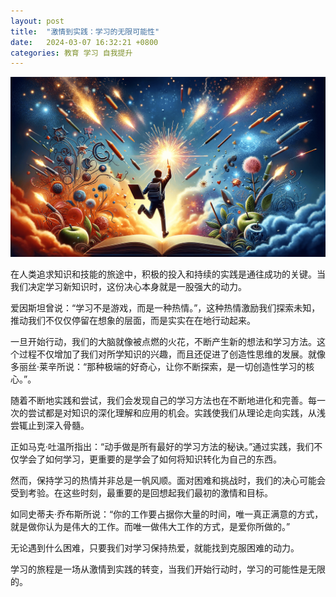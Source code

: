 ```yaml
---
layout: post
title:  "激情到实践：学习的无限可能性"
date:   2024-03-07 16:32:21 +0800
categories: 教育 学习 自我提升
---
```


![激情到实践：学习的无限可能性](https://raw.githubusercontent.com/jamiesun/images/master/default/zIGuZA.png)

在人类追求知识和技能的旅途中，积极的投入和持续的实践是通往成功的关键。当我们决定学习新知识时，这份决心本身就是一股强大的动力。

爱因斯坦曾说：“学习不是游戏，而是一种热情。”，这种热情激励我们探索未知，推动我们不仅仅停留在想象的层面，而是实实在在地行动起来。

一旦开始行动，我们的大脑就像被点燃的火花，不断产生新的想法和学习方法。这个过程不仅增加了我们对所学知识的兴趣，而且还促进了创造性思维的发展。就像多丽丝·莱辛所说：“那种极端的好奇心，让你不断探索，是一切创造性学习的核心。”。

随着不断地实践和尝试，我们会发现自己的学习方法也在不断地进化和完善。每一次的尝试都是对知识的深化理解和应用的机会。实践使我们从理论走向实践，从浅尝辄止到深入骨髓。

正如马克·吐温所指出：“动手做是所有最好的学习方法的秘诀。”通过实践，我们不仅学会了如何学习，更重要的是学会了如何将知识转化为自己的东西。

然而，保持学习的热情并非总是一帆风顺。面对困难和挑战时，我们的决心可能会受到考验。在这些时刻，最重要的是回想起我们最初的激情和目标。

如同史蒂夫·乔布斯所说：“你的工作要占据你大量的时间，唯一真正满意的方式，就是做你认为是伟大的工作。而唯一做伟大工作的方式，是爱你所做的。”

无论遇到什么困难，只要我们对学习保持热爱，就能找到克服困难的动力。

学习的旅程是一场从激情到实践的转变，当我们开始行动时，学习的可能性是无限的。
